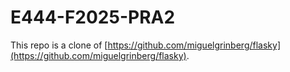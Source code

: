 # E444-F2025-PRA2
This repo is a clone of [https://github.com/miguelgrinberg/flasky](https://github.com/miguelgrinberg/flasky).
